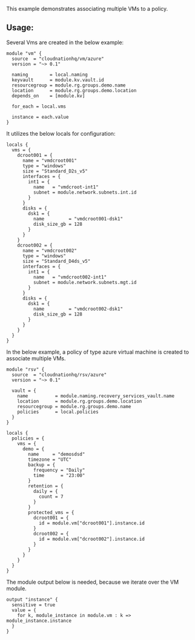 This example demonstrates associating multiple VMs to a policy.

## Usage:

Several Vms are created in the below example:

```hcl
module "vm" {
  source  = "cloudnationhq/vm/azure"
  version = "~> 0.1"

  naming        = local.naming
  keyvault      = module.kv.vault.id
  resourcegroup = module.rg.groups.demo.name
  location      = module.rg.groups.demo.location
  depends_on    = [module.kv]

  for_each = local.vms

  instance = each.value
}
```

It utilizes the below locals for configuration:

```hcl
locals {
  vms = {
    dcroot001 = {
      name = "vmdcroot001"
      type = "windows"
      size = "Standard_D2s_v5"
      interfaces = {
        int1 = {
          name   = "vmdcroot-int1"
          subnet = module.network.subnets.int.id
        }
      }
      disks = {
        dsk1 = {
          name         = "vmdcroot001-dsk1"
          disk_size_gb = 128
        }
      }
    }
    dcroot002 = {
      name = "vmdcroot002"
      type = "windows"
      size = "Standard_D4ds_v5"
      interfaces = {
        int1 = {
          name   = "vmdcroot002-int1"
          subnet = module.network.subnets.mgt.id
        }
      }
      disks = {
        dsk1 = {
          name         = "vmdcroot002-dsk1"
          disk_size_gb = 128
        }
      }
    }
  }
}
```

In the below example, a policy of type azure virtual machine is created to associate multiple VMs.

```hcl
module "rsv" {
  source  = "cloudnationhq/rsv/azure"
  version = "~> 0.1"

  vault = {
    name          = module.naming.recovery_services_vault.name
    location      = module.rg.groups.demo.location
    resourcegroup = module.rg.groups.demo.name
    policies      = local.policies
  }
}
```

```hcl
locals {
  policies = {
    vms = {
      demo = {
        name     = "demosdsd"
        timezone = "UTC"
        backup = {
          frequency = "Daily"
          time      = "23:00"
        }
        retention = {
          daily = {
            count = 7
          }
        }
        protected_vms = {
          dcroot001 = {
            id = module.vm["dcroot001"].instance.id
          }
          dcroot002 = {
            id = module.vm["dcroot002"].instance.id
          }
        }
      }
    }
  }
}
```

The module output below is needed, because we iterate over the VM module.

```hcl
output "instance" {
  sensitive = true
  value = {
    for k, module_instance in module.vm : k => module_instance.instance
  }
}
```
